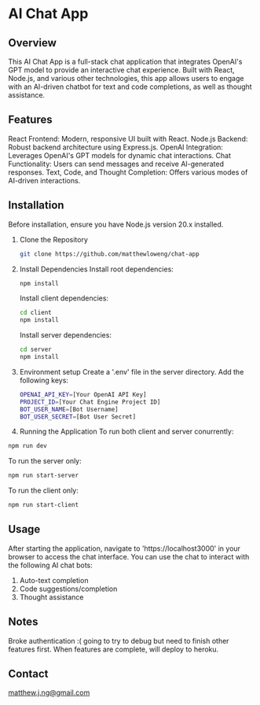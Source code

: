 # AI Chat App

## Overview

This AI Chat App is a full-stack chat application that integrates OpenAI's GPT model to provide an interactive chat experience. Built with React, Node.js, and various other technologies, this app allows users to engage with an AI-driven chatbot for text and code completions, as well as thought assistance.

## Features

React Frontend: Modern, responsive UI built with React.
Node.js Backend: Robust backend architecture using Express.js.
OpenAI Integration: Leverages OpenAI's GPT models for dynamic chat interactions.
Chat Functionality: Users can send messages and receive AI-generated responses.
Text, Code, and Thought Completion: Offers various modes of AI-driven interactions.

## Installation

Before installation, ensure you have Node.js version 20.x installed.

1. Clone the Repository
   ```sh
   git clone https://github.com/matthewloweng/chat-app
   ```
2. Install Dependencies
   Install root dependencies:
   ```sh
   npm install
   ```
   Install client dependencies:
   ```sh
   cd client
   npm install
   ```
   Install server dependencies:
   ```sh
   cd server
   npm install
   ```
3. Environment setup
   Create a '.env' file in the server directory.
   Add the following keys:
   ```sh
   OPENAI_API_KEY=[Your OpenAI API Key]
   PROJECT_ID=[Your Chat Engine Project ID]
   BOT_USER_NAME=[Bot Username]
   BOT_USER_SECRET=[Bot User Secret]
   ```
4. Running the Application
   To run both client and server conurrently:

```sh
npm run dev
```

To run the server only:

```sh
npm run start-server
```

To run the client only:

```sh
npm run start-client
```

## Usage

After starting the application, navigate to 'https://localhost3000' in your browser to access the chat interface. You can use the chat to interact with the following AI chat bots:

1. Auto-text completion
2. Code suggestions/completion
3. Thought assistance

## Notes

Broke authentication :( going to try to debug but need to finish other features first.
When features are complete, will deploy to heroku.

## Contact

matthew.j.ng@gmail.com
